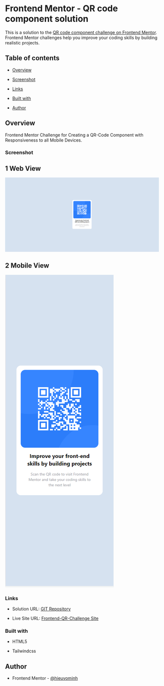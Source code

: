 # Frontend Mentor - QR code component solution

This is a solution to the [QR code component challenge on Frontend Mentor](https://www.frontendmentor.io/challenges/qr-code-component-iux_sIO_H). Frontend Mentor challenges help you improve your coding skills by building realistic projects.

## Table of contents

- [Overview](#overview)

- [Screenshot](#screenshot)

- [Links](#links)

- [Built with](#built-with)

- [Author](#author)

## Overview

Frontend Mentor Challenge for Creating a QR-Code Component with Responsiveness to all Mobile Devices.

### Screenshot

## 1 Web View
![Image Web](images/desktop.PNG)

## 2 Mobile View
![Image Mobile](images/mobile.PNG)

### Links

- Solution URL: [GIT Repository](https://github.com/hieuvominh/qr-code-component)

- Live Site URL: [Frontend-QR-Challenge Site](https://qr-code-component-two-ruby.vercel.app/)

### Built with

- HTML5

- Tailwindcss

## Author

- Frontend Mentor - [@hieuvominh](https://www.frontendmentor.io/profile/hieuvominh)
